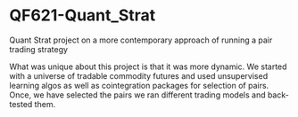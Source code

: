 # QF621-Quant_Strat
Quant Strat project on a more contemporary approach of running a pair trading strategy

What was unique about this project is that it was more dynamic. We started with a universe of tradable commodity futures and used unsupervised learning algos as well as cointegration packages for selection of pairs. Once, we have selected the pairs we ran different trading models and back-tested them.
